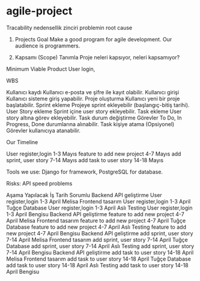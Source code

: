 # agile-project
Tracability nedensellik zinciri problemin root cause

1. Projects Goal
Make a good program for agile development.
Our audience is programmers.

2. Kapsamı (Scope) Tanımla
Proje neleri kapsıyor, neleri kapsamıyor?

Minimum Viable Product
User login, 

WBS

Kullanıcı kaydı	Kullanıcı e-posta ve şifre ile kayıt olabilir.
Kullanıcı girişi	Kullanıcı sisteme giriş yapabilir.
Proje oluşturma	Kullanıcı yeni bir proje başlatabilir.
Sprint ekleme	Projeye sprint ekleyebilir (başlangıç-bitiş tarihi).
User Story ekleme	Sprint içine user story ekleyebilir.
Task ekleme	User story altına görev ekleyebilir.
Task durum değiştirme	Görevler To Do, In Progress, Done durumlarına alınabilir.
Task kişiye atama (Opsiyonel)	Görevler kullanıcıya atanabilir.

Our Timeline

User register,login 	        1-3 Mayıs
feature to add new project      4-7 Mayıs
add sprint, user story 	       7-14 Mayıs
add task to user story	       14-18 Mayıs


Tools we use:
Django for framework, PostgreSQL for database.

Risks:
API speed problems


Aşama	                      Yapılacak İş	               Tarih	                      Sorumlu
Backend API geliştirme	   User register,login 	           1-3 April	                   Melisa
Frontend tasarım	       User register,login	           1-3 April	                   Tuğçe
Database                   User register,login             1-3 April                        Aslı
Testing                    User register,login             1-3 April                       Bengisu
Backend API geliştirme	   feature to add new project      4-7 April	                   Melisa
Frontend tasarım	       feature to add new project 	   4-7 April	                   Tuğçe
Database                   feature to add new project      4-7 April                        Aslı
Testing                    feature to add new project      4-7 April                      Bengisu
Backend API geliştirme	   add sprint, user story 	       7-14 April	                   Melisa
Frontend tasarım	       add sprint, user story 	       7-14 April	                   Tuğçe
Database                   add sprint, user story 	       7-14 April                        Aslı
Testing                    add sprint, user story 	       7-14 April                      Bengisu
Backend API geliştirme	   add task to user story	       14-18 April	                   Melisa
Frontend tasarım	       add task to user story	       14-18 April	                   Tuğçe
Database                   add task to user story	       14-18 April                      Aslı
Testing                    add task to user story	       14-18 April                     Bengisu


